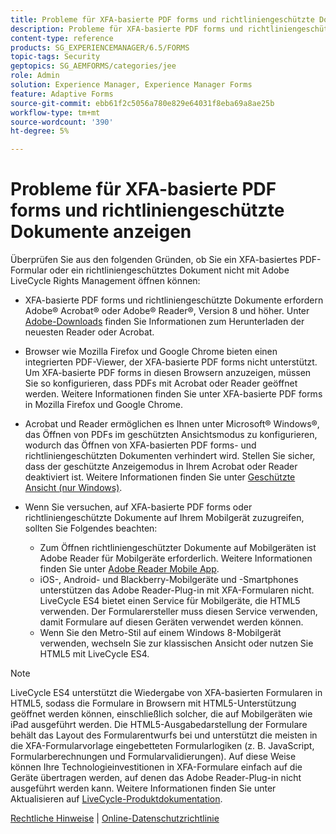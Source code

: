 ```yaml
---
title: Probleme für XFA-basierte PDF forms und richtliniengeschützte Dokumente anzeigen
description: Probleme für XFA-basierte PDF forms und richtliniengeschützte Dokumente anzeigen
content-type: reference
products: SG_EXPERIENCEMANAGER/6.5/FORMS
topic-tags: Security
geptopics: SG_AEMFORMS/categories/jee
role: Admin
solution: Experience Manager, Experience Manager Forms
feature: Adaptive Forms
source-git-commit: ebb61f2c5056a780e829e64031f8eba69a8ae25b
workflow-type: tm+mt
source-wordcount: '390'
ht-degree: 5%

---
```


# Probleme für XFA-basierte PDF forms und richtliniengeschützte Dokumente anzeigen

Überprüfen Sie aus den folgenden Gründen, ob Sie ein XFA-basiertes PDF-Formular oder ein richtliniengeschütztes Dokument nicht mit Adobe LiveCycle Rights Management öffnen können:

* XFA-basierte PDF forms und richtliniengeschützte Dokumente erfordern Adobe® Acrobat® oder Adobe® Reader®, Version 8 und höher. Unter [Adobe-Downloads](https://www.adobe.com/downloads.html) finden Sie Informationen zum Herunterladen der neuesten Reader oder Acrobat.
* Browser wie Mozilla Firefox und Google Chrome bieten einen integrierten PDF-Viewer, der XFA-basierte PDF forms nicht unterstützt. Um XFA-basierte PDF forms in diesen Browsern anzuzeigen, müssen Sie so konfigurieren, dass PDFs mit Acrobat oder Reader geöffnet werden. Weitere Informationen finden Sie unter XFA-basierte PDF forms in Mozilla Firefox und Google Chrome.
* Acrobat und Reader ermöglichen es Ihnen unter Microsoft® Windows®, das Öffnen von PDFs im geschützten Ansichtsmodus zu konfigurieren, wodurch das Öffnen von XFA-basierten PDF forms- und richtliniengeschützten Dokumenten verhindert wird. Stellen Sie sicher, dass der geschützte Anzeigemodus in Ihrem Acrobat oder Reader deaktiviert ist. Weitere Informationen finden Sie unter [Geschützte Ansicht (nur Windows)](https://helpx.adobe.com/de/acrobat/kb/end-of-support-acrobat-x-reader-x.html).
* Wenn Sie versuchen, auf XFA-basierte PDF forms oder richtliniengeschützte Dokumente auf Ihrem Mobilgerät zuzugreifen, sollten Sie Folgendes beachten:

   * Zum Öffnen richtliniengeschützter Dokumente auf Mobilgeräten ist Adobe Reader für Mobilgeräte erforderlich. Weitere Informationen finden Sie unter [Adobe Reader Mobile App](https://www.adobe.com/in/acrobat/mobile/acrobat-reader.html).
   * iOS-, Android- und Blackberry-Mobilgeräte und -Smartphones unterstützen das Adobe Reader-Plug-in mit XFA-Formularen nicht. LiveCycle ES4 bietet einen Service für Mobilgeräte, die HTML5 verwenden. Der Formularersteller muss diesen Service verwenden, damit Formulare auf diesen Geräten verwendet werden können.
   * Wenn Sie den Metro-Stil auf einem Windows 8-Mobilgerät verwenden, wechseln Sie zur klassischen Ansicht oder nutzen Sie HTML5 mit LiveCycle ES4.

>[!NOTE]
>
>LiveCycle ES4 unterstützt die Wiedergabe von XFA-basierten Formularen in HTML5, sodass die Formulare in Browsern mit HTML5-Unterstützung geöffnet werden können, einschließlich solcher, die auf Mobilgeräten wie iPad ausgeführt werden. Die HTML5-Ausgabedarstellung der Formulare behält das Layout des Formularentwurfs bei und unterstützt die meisten in die XFA-Formularvorlage eingebetteten Formularlogiken (z. B. JavaScript, Formularberechnungen und Formularvalidierungen). Auf diese Weise können Ihre Technologieinvestitionen in XFA-Formulare einfach auf die Geräte übertragen werden, auf denen das Adobe Reader-Plug-in nicht ausgeführt werden kann.
>Weitere Informationen finden Sie unter Aktualisieren auf [LiveCycle-Produktdokumentation](https://business.adobe.com/products/experience-manager/forms/aem-forms.html).

[Rechtliche Hinweise](https://chl-author-preview.corp.adobe.com/content/help/en/legal/legal-notices.html)    |    [Online-Datenschutzrichtlinie](https://www.adobe.com/de/privacy.html)